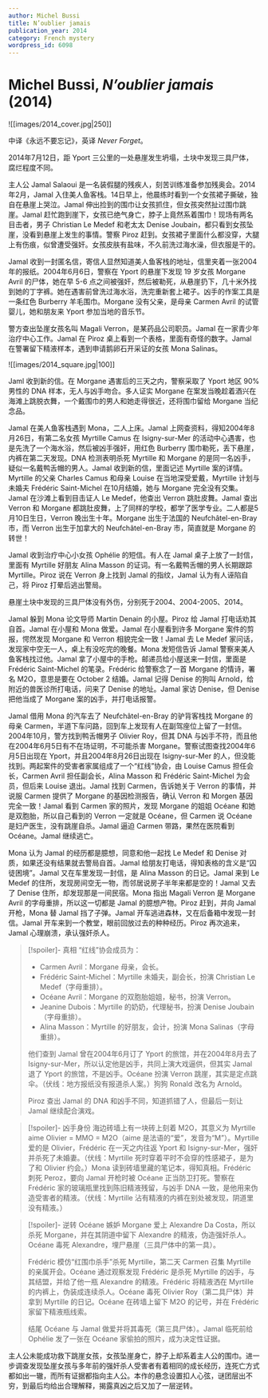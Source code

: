 ```yaml
---
author: Michel Bussi
title: N’oublier jamais
publication_year: 2014
category: French mystery
wordpress_id: 6098
---
```


# Michel Bussi, <i>N’oublier jamais</i> (2014)

![[images/2014_cover.jpg|250]]

中译《永远不要忘记》，英译 <i>Never Forget</i>。

2014年7月12日，距 Yport 三公里的一处悬崖发生坍塌，土块中发现三具尸体，腐烂程度不同。

主人公 Jamal Salaoui 是一名装假腿的残疾人，刻苦训练准备参加残奥会。2014年2月，Jamal 入住美人鱼客栈。14日早上，他晨练时看到一个女孩裙子撕破，独自在悬崖上哭泣。Jamal 伸出捡到的围巾让女孩抓住，但女孩突然扯过围巾跳崖。Jamal 赶忙跑到崖下，女孩已绝气身亡，脖子上竟然系着围巾！现场有两名目击者，男子 Christian Le Medef 和老太太 Denise Joubain，都只看到女孩坠崖，没看到悬崖上发生的事情。警察 Piroz 赶到。女孩裙子里面什么都没穿，大腿上有伤痕，似曾遭受强奸。女孩皮肤有盐味，不久前洗过海水澡，但衣服是干的。

Jamal 收到一封匿名信，寄信人显然知道美人鱼客栈的地址，信里夹着一张2004年的报纸。2004年6月6日，警察在 Yport 的悬崖下发现 19 岁女孩 Morgane Avril 的尸体，她在早 5-6 点之间被强奸，然后被勒死，从悬崖扔下，几十米外找到她的丁字裤。她在遇害前曾洗过海水浴，洗完重新套上裙子。凶手的作案工具是一条红色 Burberry 羊毛围巾。Morgane 没有父亲，是母亲 Carmen Avril 的试管婴儿，她和朋友来 Yport 参加当地的音乐节。

警方查出坠崖女孩名叫 Magali Verron，是某药品公司职员。Jamal 在一家青少年治疗中心工作。Jamal 在 Piroz 桌上看到一个表格，里面有奇怪的数字。Jamal 在警署留下精液样本，遇到申请鹅卵石开采证的女孩 Mona Salinas。

![[images/2014_square.jpg|100]]

Jaml 收到新的信。在 Morgane 遇害后的三天之内，警察采取了 Yport 地区 90% 男性的 DNA 样本，无人与凶手吻合。多人证实 Morgane 在案发当晚趁着酒兴在海滩上跳脱衣舞，一个戴围巾的男人和她走得很近，还将围巾留给 Morgane 当纪念品。

Jamal 在美人鱼客栈遇到 Mona，二人上床。Jamal 上网查资料，得知2004年8月26日，有第二名女孩 Myrtille Camus 在 Isigny-sur-Mer 的活动中心遇害，也是先洗了一个海水浴，然后被凶手强奸，用红色 Burberry 围巾勒死，丢下悬崖，内裤在第二天发现。DNA 检测表明杀死 Myrtille 和 Morgane 的是同一名凶手，疑似一名戴鸭舌帽的男人。Jamal 收到新的信，里面记述 Myrtille 案的详情。Myrtille 的父亲 Charles Camus 和母亲 Louise 在当地深受爱戴，Myrtille 计划与未婚夫 Frédéric Saint-Michel 在10月结婚，她与 Morgane 完全没有交集。Jamal 在沙滩上看到目击证人 Le Medef，他查出 Verron 跳肚皮舞。Jamal 查出 Verron 和 Morgane 都跳肚皮舞，上了同样的学校，都学了医学专业。二人都是5月10日生日，Verron 晚出生十年。Morgane 出生于法国的 Neufchâtel-en-Bray 市，而 Verron 出生于加拿大的 Neufchâtel-en-Bray 市，简直就是 Morgane 的转世！

Jamal 收到治疗中心小女孩 Ophélie 的短信。有人在 Jamal 桌子上放了一封信，里面有 Myrtille 好朋友 Alina Masson 的证词。有一名戴鸭舌帽的男人长期跟踪 Myrtille。Piroz 说在 Verron 身上找到 Jamal 的指纹，Jamal 认为有人诬陷自己，将 Piroz 打晕后逃出警局。

悬崖土块中发现的三具尸体没有外伤，分别死于2004、2004-2005、2014。

Jamal 躲到 Mona 论文导师 Martin Denain 的小屋。Piroz 给 Jamal 打电话劝其自首。Jamal 在小屋和 Mona 做爱。Jamal 在小屋看到许多 Morgane 案件的剪报，愕然发现 Morgane 和 Verron 相貌完全一致！Jamal 去 Le Medef 家问话，发现家中空无一人，桌上有没吃完的晚餐。Mona 发短信告诉 Jamal 警察来美人鱼客栈找过他。Jamal 拿了小屋中的手枪。邮递员给小屋送来一封信，里面是 Frédéric Saint-Michel 的笔录。Frédéric 给警察念了一首 Morgane 的情诗，署名 M2O，意思是要在 October 2 结婚。Jamal 记得 Denise 的狗叫 Arnold，给附近的兽医诊所打电话，问来了 Denise 的地址。Jamal 家访 Denise，但 Denise 把他当成了 Morgane 案的凶手，并打电话报警。

Jamal 借用 Mona 的汽车去了 Neufchâtel-en-Bray 的驴背客栈找 Morgane 的母亲 Carmen，半道下车问路，回到车上发现有人在副驾座位上留了一封信。2004年10月，警方找到鸭舌帽男子 Olivier Roy，但其 DNA 与凶手不符，而且他在2004年6月5日有不在场证明，不可能杀害 Morgane。警察试图查找2004年6月5日出现在 Yport，并且2004年8月26日出现在 Isigny-sur-Mer 的人，但没能找到。两起案件的受害者家属组成了一个“红线”协会，由 Louise Camus 担任会长，Carmen Avril 担任副会长，Alina Masson 和 Frédéric Saint-Michel 为会员，但后来 Louise 退出。Jamal 找到 Carmen，告诉她关于 Verron 的事情，并说服 Carmen 提供了 Morgane 的基因检测报告，确认 Verron 和 Morgen 基因完全一致！Jamal 看到 Carmen 家的照片，发现 Morgane 的姐姐 Océane 和她是双胞胎，所以自己看到的 Verron 一定就是 Océane，但 Carmen 说 Océane 是妇产医生，没有跳崖自杀。Jamal 逼迫 Carmen 带路，果然在医院看到 Océane。Jamal 继续逃亡。

Mona 认为 Jamal 的经历都是臆想，同意和他一起找 Le Medef 和 Denise 对质，如果还没有结果就去警局自首。Jamal 给朋友打电话，得知表格的含义是“囚徒困境”。Jamal 又在车里发现一封信，是 Alina Masson 的日记。Jamal 来到 Le Medef 的住所，发现房间空无一物，而邻居说房子半年来都是空的！Jamal 又去了 Denise 住所，却发现那是一间民宿。Mona 指出 Magali Verron 是 Morgane Avril 的字母重排，所以这一切都是 Jamal 的臆想产物。Piroz 赶到，并向 Jamal 开枪，Mona 替 Jamal 挡了子弹。Jamal 开车逃进森林，又在后备箱中发现一封信。Jamal 开车来到一个教堂，眼前回放过去的种种经历。Piroz 再次追来，Jamal 心理崩溃，承认强奸杀人。

> [!spoiler]- 真相
>  “红线”协会成员为：
> * Carmen Avril：Morgane 母亲，会长。
> * Frédéric Saint-Michel：Myrtille 未婚夫，副会长，扮演 Christian Le Medef（字母重排）。
> * Océane Avril：Morgane 的双胞胎姐姐，秘书，扮演 Verron。
> * Jeanine Dubois：Myrtille 的奶奶，代理秘书，扮演 Denise Joubain（字母重排）。
> * Alina Masson：Myrtille 的好朋友，会计，扮演 Mona Salinas（字母重排）。
> 
> 他们查到 Jamal 曾在2004年6月订了 Yport 的旅馆，并在2004年8月去了 Isigny-sur-Mer，所以认定他是凶手，共同上演大戏逼供，但其实 Jamal 退了 Yport 的旅馆，不是凶手。Océane 扮演 Verron 跳崖，其实是定点跳伞。（伏线：地方报纸没有报道杀人案。）狗狗 Ronald 改名为 Arnold。
> 
> Piroz 查出 Jamal 的 DNA 和凶手不同，知道抓错了人，但最后一刻让 Jamal 继续配合演戏。

> [!spoiler]- 凶手身份
> 海边砖墙上有一块砖上刻着 M2O，其意义为 Myrtille aime Olivier = MMO = M2O（aime 是法语的“爱”，发音为“M”）。Myrtille 爱的是 Olivier，Frédéric 在一天之内往返 Yport 和 Isigny-sur-Mer，强奸并杀死了未婚妻。（伏线：Myrtille 死时穿着平时不会穿的性感裙子，是为了和 Olivier 约会。）Mona 读到砖墙里藏的笔记本，得知真相。Frédéric 刺死 Peroz，要向 Jamal 开枪时被 Océane 正当防卫打死。警察在 Frédéric 家的玻璃瓶里找到陈旧精液残留，与凶手 DNA 一致，是他用来伪造受害者的精液。（伏线：Myrtille 沾有精液的内裤在别处被发现，阴道里没有精液。）

> [!spoiler]- 逆转
> Océane 嫉妒 Morgane 爱上 Alexandre Da Costa，所以杀死 Morgane，并在其阴道中留下 Alexandre 的精液，伪造强奸杀人。Océane 毒死 Alexandre，埋尸悬崖（三具尸体中的第一具）。
> 
> Frédéric 模仿“红围巾杀手”杀死 Myrtille，第二天 Carmen 召集 Myrtille 的亲属开会。Océane 通过观察发现 Frédéric 是杀死 Myrtille 的凶手，与其结盟，并给了他一瓶 Alexandre 的精液。Frédéric 将精液洒在 Myrtille 的内裤上，伪装成连续杀人。Océane 毒死 Olivier Roy（第二具尸体）并拿到 Myrtille 的日记。Océane 在砖墙上留下 M2O 的记号，并在 Frédéric 家留下精液瓶线索。
> 
> 结尾 Océane 与 Jamal 做爱并将其毒死（第三具尸体）。Jamal 临死前给 Ophélie 发了一张在 Océane 家偷拍的照片，成为决定性证据。

主人公未能成功救下跳崖女孩，女孩坠崖身亡，脖子上却系着主人公的围巾。进一步调查发现坠崖女孩与多年前的强奸杀人受害者有着相同的成长经历，连死亡方式都如出一辙，而所有证据都指向主人公。本作的悬念设置扣人心弦，谜团层出不穷，到最后均给出合理解释，揭露真凶之后又加了一层逆转。